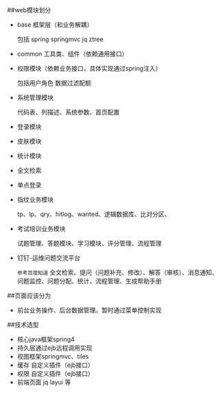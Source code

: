 ##web模块划分

* base 框架层（和业务解耦）

    包括 spring springmvc jq ztree 
* common 工具类、组件（依赖通用接口）
* 权限模块（依赖业务接口，具体实现通过spring注入）

    包括用户角色 数据过滤配额
* 系统管理模块 
    
    代码表、列描述、系统参数、首页配置
    
* 登录模块
* 皮肤模块
* 统计模块
* 全文检索
* 单点登录

* 指纹业务模块 

    tp、lp、qry、hitlog、wanted、逻辑数据库、比对分区、
    
* 考试培训业务模块 
    
    试题管理、答题模块、学习模块、评分管理、流程管理
    
* 钉钉-运维问题交流平台

    `参考百度知道`
    全文检索、提问（问题补充、修改）、解答（审核）、消息通知、问题监控、问题分配、统计、流程管理、生成帮助手册



    



##页面应该分为  

* 前台业务操作、后台数据管理。暂时通过菜单控制实现

##技术选型

* 核心java框架spring4
* 持久层通过ejb远程调用实现
* 视图框架springmvc、tiles
* 缓存  自定义插件（ejb接口）
* 权限  自定义插件（ejb接口）
* 前端页面 jq layui 等

